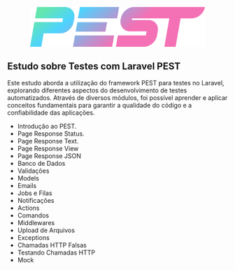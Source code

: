 <p align="center">    
    <a href="https://pestphp.com/" target="_blank"><img src="public/pest.svg" width="400" alt="Laravel Logo"></a>
</p>

## Estudo sobre Testes com Laravel PEST

Este estudo aborda a utilização do framework PEST para testes no Laravel, explorando diferentes aspectos do desenvolvimento de testes automatizados. Através de diversos módulos, foi possível aprender e aplicar conceitos fundamentais para garantir a qualidade do código e a confiabilidade das aplicações.

- Introdução ao PEST.
- Page Response Status.
- Page Response Text.
- Page Response View
- Page Response JSON
- Banco de Dados
- Validações
- Models
- Emails
- Jobs e Filas
- Notificações
- Actions
- Comandos
- Middlewares
- Upload de Arquivos
- Exceptions
- Chamadas HTTP Falsas
- Testando Chamadas HTTP
- Mock

